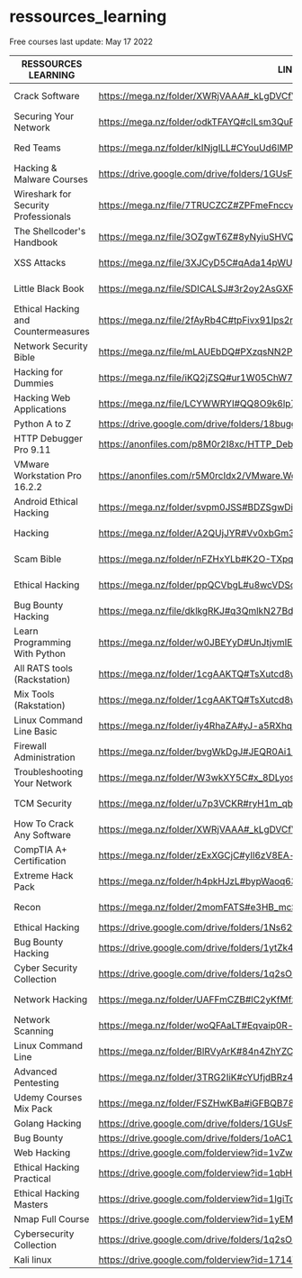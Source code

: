# ressources_learning
Free courses 
last update: May 17 2022

|          RESSOURCES LEARNING          |                                  LINK                                     | SIZE   |
| ------------------------------------- | --------------------------------------------------------------------------|--------|
| Crack Software                        | https://mega.nz/folder/XWRjVAAA#_kLgDVCfVTGAuFTDRsk1WQ/folder/rOAD0aYL    | 7 Go   |
| Securing Your Network                 | https://mega.nz/folder/odkTFAYQ#cILsm3QuPNlEEiDbSmg3wg                    | 2 Go   |
| Red Teams                             | https://mega.nz/folder/kINjgILL#CYouUd6lMPtyR0FJPwnfyQ                    | 635 Mo |
| Hacking & Malware Courses             | https://drive.google.com/drive/folders/1GUsF8hpRBZk2c7y5fewCus6BaDXLO9I5  |        |
| Wireshark for Security Professionals  | https://mega.nz/file/7TRUCZCZ#ZPFmeFnccvR4ltf_2lwTdi8PqHIArRx_bkqRP9wwq4k | 12 Mo  |  
| The Shellcoder's Handbook             | https://mega.nz/file/3OZgwT6Z#8yNyiuSHVQ3gOib4rKJYtwsCwSfqAfoFj2lQtwUyI8o | 9 Mo   |
| XSS Attacks                           | https://mega.nz/file/3XJCyD5C#qAda14pWUjd5u4wjOYmzCI52UMa1rUFulh7V0kBGZk8 | 7 Mo   |
| Little Black Book                     | https://mega.nz/file/SDICALSJ#3r2oy2AsGXR3P7f8K7xvL2kEVjR6ccze83cAmz9VIBc | 2 Mo   |
| Ethical Hacking and Countermeasures   | https://mega.nz/file/2fAyRb4C#tpFivx91Ips2rR3UnVdtlgvx1oOmi-qEtCu29DlO9uQ | 13 Mo  |
| Network Security Bible                | https://mega.nz/file/mLAUEbDQ#PXzqsNN2PPc-PUVyAwbfknTHEA-QBvjwvpjjQgZnYMo | 12 Mo  |
| Hacking for Dummies                   | https://mega.nz/file/iKQ2jZSQ#ur1W05ChW7_ipTYtEK6QKpIlyoqLyS82RGsEUEzFQDQ | 9 Mo   |
| Hacking Web Applications              | https://mega.nz/file/LCYWWRYI#QQ8O9k6lp7vmYWzrbxbs8ItSVbYpSluYfktCxWURZGs | 7 Mo   |
| Python A to Z                         | https://drive.google.com/drive/folders/18bugg6hBkODmGWDTa1T4v-W9uoCiLOHm  |        |
| HTTP Debugger Pro 9.11                | https://anonfiles.com/p8M0r2I8xc/HTTP_Debugger_Pro_9.11_zip               | 11 Mo  |
| VMware Workstation Pro 16.2.2         | https://anonfiles.com/r5M0rcIdx2/VMware.Workstation.Pro.16.2.2_zip        | 590 Mo |
| Android Ethical Hacking               | https://mega.nz/folder/svpm0JSS#BDZSgwDitVwupbo2T-Iw6Q                    | 1 Go   |
| Hacking                               | https://mega.nz/folder/A2QUjJYR#Vv0xbGm30InMD5kG_tQSWw                    | 3 Go   |
| Scam Bible                            | https://mega.nz/folder/nFZHxYLb#K2O-TXpqkTShccWKdgamKA                    | 19 Go  |
| Ethical Hacking                       | https://mega.nz/folder/ppQCVbgL#u8wcVDSceGNi3qr6WlSBjA                    | 9 Go   |
| Bug Bounty Hacking                    | https://mega.nz/file/dklkgRKJ#q3QmlkN27Bdgm4Dk3TyB8x2gLIDOex38tIZAnmfHtbM | 8 Go   |
| Learn Programming With Python         | https://mega.nz/folder/w0JBEYyD#UnJtjvmIEQNGUYEMMSC54A                    | 3 Go   |
| All RATS tools (Rackstation)          | https://mega.nz/folder/1cgAAKTQ#TsXutcd8w6GKFVfAJ_owaQ/folder/pQ5WAIQJ    | 280 Mo |
| Mix Tools (Rakstation)                | https://mega.nz/folder/1cgAAKTQ#TsXutcd8w6GKFVfAJ_owaQ/folder/kYpUQKRK    | 651 Mo |
| Linux Command Line Basic              | https://mega.nz/folder/iy4RhaZA#yJ-a5RXhqK1lSx8r2IspyA                    | 968 Mo |
| Firewall Administration               | https://mega.nz/folder/bvgWkDgJ#JEQR0Ai1EEwRSPYZ0xCJDQ                    | 281 Mo |
| Troubleshooting Your Network          | https://mega.nz/folder/W3wkXY5C#x_8DLyosaala0EMrxe168A                    | 280 Mo |
| TCM Security                          | https://mega.nz/folder/u7p3VCKR#ryH1m_qb4ColuMiySC0ZYQ                    | 6 Go   |
| How To Crack Any Software             | https://mega.nz/folder/XWRjVAAA#_kLgDVCfVTGAuFTDRsk1WQ                    | 8 Go   |
| CompTIA A+ Certification              | https://mega.nz/folder/zExXGCjC#yIl6zV8EA-rmqtloN1D50A                    | 14 Go  |
| Extreme Hack Pack                     | https://mega.nz/folder/h4pkHJzL#bypWaoq63H1duQlu2drAvg                    | 8 Go   |
| Recon                                 | https://mega.nz/folder/2momFATS#e3HB_mcSikXS86yJhCAfzg                    | 5 Go   |
| Ethical Hacking                       | https://drive.google.com/drive/folders/1Ns62tznu2mj7Q0QktrWGCcNsrL5CigtN  |        |
| Bug Bounty Hacking                    | https://drive.google.com/drive/folders/1ytZk4T1EnPPwmtt9FJX0BjNPnafzPWwr  |        |
| Cyber Security Collection             | https://drive.google.com/drive/folders/1q2sOBNU4lPBkwtF1Msl6uCACBV5TUGWD  |        |
| Network Hacking                       | https://mega.nz/folder/UAFFmCZB#lC2yKfMfx4Y71upL_qsgzw                    | 2 Go   |
| Network Scanning                      | https://mega.nz/folder/woQFAaLT#Eqvaip0R-kXi-lD8OIch7g                    | 4 Go   |
| Linux Command Line                    | https://mega.nz/folder/BlRVyArK#84n4ZhYZCRXLjt-KEP6u6g                    | 3 Go   |
| Advanced Pentesting                   | https://mega.nz/folder/3TRG2IiK#cYUfjdBRz4FlsfZFedx4NA                    | 3 Go   |
| Udemy Courses Mix Pack                | https://mega.nz/folder/FSZHwKBa#iGFBQB78N-gUs4KCl31B9g                    | 50 Go  |
| Golang Hacking                        | https://drive.google.com/drive/folders/1GUsF8hpRBZk2c7y5fewCus6BaDXLO9I5  |        |
| Bug Bounty                            | https://drive.google.com/drive/folders/1oAC1M9iwQZMZJi-r6ud21RBuWZgJ_mIa  |        |
| Web Hacking                           | https://drive.google.com/folderview?id=1vZwPio33-dr9McGYLAanMFc5I7DtBtwI  |        |
| Ethical Hacking Practical             | https://drive.google.com/folderview?id=1qbH-h6DYBAub3CqSdtKYFfDSfGv7Bnwm  |        |
| Ethical Hacking Masters               | https://drive.google.com/folderview?id=1lgiTolJ6n0raz7nqmjWT9-qxPfpym3kj  |        |
| Nmap Full Course                      | https://drive.google.com/folderview?id=1yEMmTW0qHMqx0Ax3_M639htop1PdPjU1  |        |
| Cybersecurity Collection              | https://drive.google.com/drive/folders/1q2sOBNU4lPBkwtF1Msl6uCACBV5TUGWD  |        |
| Kali linux                            | https://drive.google.com/folderview?id=1714TBeP8chDWSIPCcALAuEM5ZNQsLYsn  |        |

